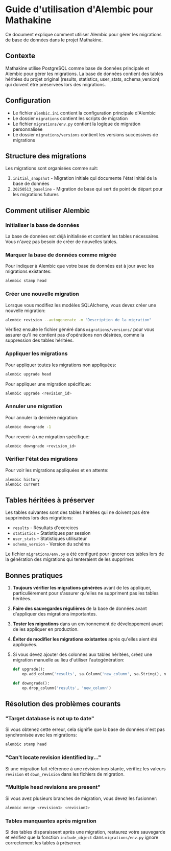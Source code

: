# Guide d'utilisation d'Alembic pour Mathakine

Ce document explique comment utiliser Alembic pour gérer les migrations de base de données dans le projet Mathakine.

## Contexte

Mathakine utilise PostgreSQL comme base de données principale et Alembic pour gérer les migrations. La base de données contient des tables héritées du projet original (results, statistics, user_stats, schema_version) qui doivent être préservées lors des migrations.

## Configuration

- Le fichier `alembic.ini` contient la configuration principale d'Alembic
- Le dossier `migrations` contient les scripts de migration
- Le fichier `migrations/env.py` contient la logique de migration personnalisée
- Le dossier `migrations/versions` contient les versions successives de migrations

## Structure des migrations

Les migrations sont organisées comme suit:

1. `initial_snapshot` - Migration initiale qui documente l'état initial de la base de données
2. `20250513_baseline` - Migration de base qui sert de point de départ pour les migrations futures

## Comment utiliser Alembic

### Initialiser la base de données

La base de données est déjà initialisée et contient les tables nécessaires. Vous n'avez pas besoin de créer de nouvelles tables.

### Marquer la base de données comme migrée

Pour indiquer à Alembic que votre base de données est à jour avec les migrations existantes:

```bash
alembic stamp head
```

### Créer une nouvelle migration

Lorsque vous modifiez les modèles SQLAlchemy, vous devez créer une nouvelle migration:

```bash
alembic revision --autogenerate -m "Description de la migration"
```

Vérifiez ensuite le fichier généré dans `migrations/versions/` pour vous assurer qu'il ne contient pas d'opérations non désirées, comme la suppression des tables héritées.

### Appliquer les migrations

Pour appliquer toutes les migrations non appliquées:

```bash
alembic upgrade head
```

Pour appliquer une migration spécifique:

```bash
alembic upgrade <revision_id>
```

### Annuler une migration

Pour annuler la dernière migration:

```bash
alembic downgrade -1
```

Pour revenir à une migration spécifique:

```bash
alembic downgrade <revision_id>
```

### Vérifier l'état des migrations

Pour voir les migrations appliquées et en attente:

```bash
alembic history
alembic current
```

## Tables héritées à préserver

Les tables suivantes sont des tables héritées qui ne doivent pas être supprimées lors des migrations:

- `results` - Résultats d'exercices
- `statistics` - Statistiques par session
- `user_stats` - Statistiques utilisateur
- `schema_version` - Version du schéma

Le fichier `migrations/env.py` a été configuré pour ignorer ces tables lors de la génération des migrations qui tenteraient de les supprimer.

## Bonnes pratiques

1. **Toujours vérifier les migrations générées** avant de les appliquer, particulièrement pour s'assurer qu'elles ne suppriment pas les tables héritées.

2. **Faire des sauvegardes régulières** de la base de données avant d'appliquer des migrations importantes.

3. **Tester les migrations** dans un environnement de développement avant de les appliquer en production.

4. **Éviter de modifier les migrations existantes** après qu'elles aient été appliquées.

5. Si vous devez ajouter des colonnes aux tables héritées, créez une migration manuelle au lieu d'utiliser l'autogénération:

   ```python
   def upgrade():
       op.add_column('results', sa.Column('new_column', sa.String(), nullable=True))
   
   def downgrade():
       op.drop_column('results', 'new_column')
   ```

## Résolution des problèmes courants

### "Target database is not up to date"

Si vous obtenez cette erreur, cela signifie que la base de données n'est pas synchronisée avec les migrations:

```bash
alembic stamp head
```

### "Can't locate revision identified by..."

Si une migration fait référence à une révision inexistante, vérifiez les valeurs `revision` et `down_revision` dans les fichiers de migration.

### "Multiple head revisions are present"

Si vous avez plusieurs branches de migration, vous devez les fusionner:

```bash
alembic merge <revision1> <revision2>
```

### Tables manquantes après migration

Si des tables disparaissent après une migration, restaurez votre sauvegarde et vérifiez que la fonction `include_object` dans `migrations/env.py` ignore correctement les tables à préserver. 